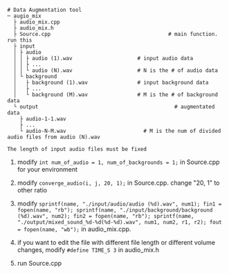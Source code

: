 ```
# Data Augmentation tool
─ augio_mix
  ├ audio_mix.cpp           
  ├ audio_mix.h           
  ├ Source.cpp 					       		        # main function. run this      
  ├ input
  │ ├ audio    
  │ │ ├ audio (1).wav                     # input audio data
  │ │ ├ ...
  │ │ └ audio (N).wav                     # N is the # of audio data
  │ └ background                 
  │   ├ background (1).wav                # input background data
  │   ├ ...
  │   └ background (M).wav                # M is the # of background data
  └ output 							                  # augmentated data
  	├ audio-1-1.wav
  	├ ...
  	└ audio-N-M.wav 						# M is the num of divided audio files from audio (N).wav
```

``
The length of input audio files must be fixed
``

1. modify 
`int num_of_audio = 1, num_of_backgrounds = 1;`
in Source.cpp for your environment

2. modify `converge_audio(i, j, 20, 1);` in Source.cpp. change "20, 1" to other ratio

3. modify 
`
sprintf(name, "./input/audio/audio (%d).wav", num1);
fin1 = fopen(name, "rb");
sprintf(name, "./input/background/background (%d).wav", num2);
fin2 = fopen(name, "rb");
sprintf(name, "./output/mixed_sound_%d-%d(%d-%d).wav", num1, num2, r1, r2);
fout = fopen(name, "wb");
` in audio_mix.cpp.

4. if you want to edit the file with different file length or different volume changes, modify 
`
#define TIME_S 3
` in audio_mix.h

4. run Source.cpp
